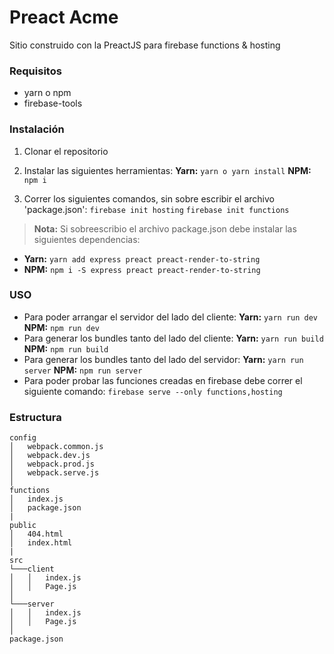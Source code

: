 Preact Acme
===================
Sitio construido con la PreactJS para firebase functions &amp; hosting 

### Requisitos
* yarn o npm
* firebase-tools

### Instalación
1. Clonar el repositorio
2. Instalar las siguientes herramientas:
**Yarn:** ```yarn o yarn install```
**NPM:** ```npm i```
	
3. Correr los siguientes comandos, sin sobre escribir el archivo 'package.json':
```firebase init hosting```
```firebase init functions```
	
> **Nota:** Si sobreescribio el archivo package.json debe instalar las siguientes dependencias:
- **Yarn:** ```yarn add express preact preact-render-to-string```
- **NPM:** ```npm i -S express preact preact-render-to-string```


### USO

* Para poder arrangar el servidor del lado del cliente:
	**Yarn:** ```yarn run dev```
	**NPM:** ```npm run dev```
* Para generar los bundles tanto del lado del cliente:
	**Yarn:** ```yarn run build```
	**NPM:** ```npm run build```
* Para generar los bundles tanto del lado del servidor:
	**Yarn:** ```yarn run server```
	**NPM:** ```npm run server```
* Para poder probar las funciones creadas en firebase debe correr el siguiente comando:
	```firebase serve --only functions,hosting```

### Estructura

```
config
│   webpack.common.js
│   webpack.dev.js
│   webpack.prod.js
│   webpack.serve.js
│
functions
│   index.js
│   package.json
|
public
│   404.html
│   index.html
|
src
└───client
│   │   index.js
│   │   Page.js
│   
└───server
│   │   index.js
│   │   Page.js
│   
package.json
```
